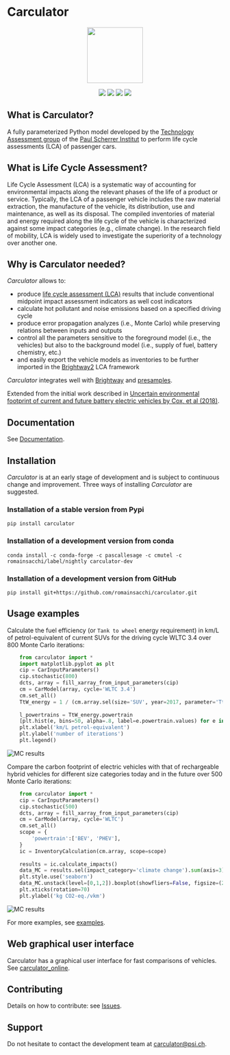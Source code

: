 # Carculator

<p align="center">
  <img style="height:130px;" src="https://github.com/romainsacchi/coarse/raw/master/docs/mediumsmall.png">
</p>

<p align="center">
  <a href="https://travis-ci.org/romainsacchi/carculator" target="_blank"><img src="https://travis-ci.org/romainsacchi/carculator.svg?branch=master"></a>
  <a href="https://ci.appveyor.com/project/romainsacchi/carculator" target="_blank"><img src="https://ci.appveyor.com/api/projects/status/github/romainsacchi/carculator?svg=true"></a>
  <a href="https://coveralls.io/github/romainsacchi/coarse" target="_blank"><img src="https://coveralls.io/repos/github/romainsacchi/coarse/badge.svg"></a>
  <a href="https://coarse-lci.readthedocs.io/en/latest/" target="_blank"><img src="https://readthedocs.org/projects/coarse_lci/badge/?version=latest"></a>
</p>

## What is Carculator?

A fully parameterized Python model developed by the [Technology Assessment group](https://www.psi.ch/en/ta) of the
[Paul Scherrer Institut](https://www.psi.ch/en) to perform life cycle assessments (LCA) of passenger cars.

## What is Life Cycle Assessment?

Life Cycle Assessment (LCA) is a systematic way of accounting for environmental impacts along the relevant phases of the life of a product or service.
Typically, the LCA of a passenger vehicle includes the raw material extraction, the manufacture of the vehicle, its distribution, use and maintenance, as well as its disposal.
The compiled inventories of material and energy required along the life cycle of the vehicle is characterized against some impact categories (e.g., climate change).
In the research field of mobility, LCA is widely used to investigate the superiority of a technology over another one.

## Why is Carculator needed?

*Carculator* allows to:
* produce [life cycle assessment (LCA)](https://en.wikipedia.org/wiki/Life-cycle_assessment) results that include conventional midpoint impact assessment indicators as well cost indicators
* calculate hot pollutant and noise emissions based on a specified driving cycle
* produce error propagation analyzes (i.e., Monte Carlo) while preserving relations between inputs and outputs
* control all the parameters sensitive to the foreground model (i.e., the vehicles) but also to the background model
(i.e., supply of fuel, battery chemistry, etc.)
* and easily export the vehicle models as inventories to be further imported in the [Brightway2](https://brightwaylca.org/) LCA framework

*Carculator* integrates well with [Brightway](https://brightwaylca.org/) and [presamples](https://github.com/PascalLesage/brightway2-presamples).

Extended from the initial work described in [Uncertain environmental footprint of current and future battery electric vehicles by Cox, et al (2018)](https://pubs.acs.org/doi/abs/10.1021/acs.est.8b00261).


## Documentation

See [Documentation](https://coarse-lci.readthedocs.io/en/latest/index.html).

## Installation

*Carculator* is at an early stage of development and is subject to continuous change and improvement.
Three ways of installing *Carculator* are suggested.

### Installation of a stable version from Pypi

    pip install carculator

### Installation of a development version from conda

    conda install -c conda-forge -c pascallesage -c cmutel -c romainsacchi/label/nightly carculator-dev
    

### Installation of a development version from GitHub

    pip install git+https://github.com/romainsacchi/carculator.git


## Usage examples

Calculate the fuel efficiency (or ``Tank to wheel`` energy requirement) in km/L of petrol-equivalent of current SUVs for the driving cycle WLTC 3.4
over 800 Monte Carlo iterations:
```python
    from carculator import *
    import matplotlib.pyplot as plt
    cip = CarInputParameters()
    cip.stochastic(800)
    dcts, array = fill_xarray_from_input_parameters(cip)
    cm = CarModel(array, cycle='WLTC 3.4')
    cm.set_all()
    TtW_energy = 1 / (cm.array.sel(size='SUV', year=2017, parameter='TtW energy') / 42000) # assuming 42 MJ/L petrol
    
    l_powertrains = TtW_energy.powertrain
    [plt.hist(e, bins=50, alpha=.8, label=e.powertrain.values) for e in TtW_energy]
    plt.xlabel('km/L petrol-equivalent')
    plt.ylabel('number of iterations')
    plt.legend()
```
   
![MC results](https://github.com/romainsacchi/coarse/raw/master/docs/stochastic_example_ttw.png)

Compare the carbon footprint of electric vehicles with that of rechargeable hybrid vehicles for different size categories today and in the future
over 500 Monte Carlo iterations:
```python
    from carculator import *
    cip = CarInputParameters()
    cip.stochastic(500)
    dcts, array = fill_xarray_from_input_parameters(cip)
    cm = CarModel(array, cycle='WLTC')
    cm.set_all()
    scope = {
        'powertrain':['BEV', 'PHEV'],
    }
    ic = InventoryCalculation(cm.array, scope=scope)
    
    results = ic.calculate_impacts()
    data_MC = results.sel(impact_category='climate change').sum(axis=3).to_dataframe('climate change')
    plt.style.use('seaborn')
    data_MC.unstack(level=[0,1,2]).boxplot(showfliers=False, figsize=(20,5))
    plt.xticks(rotation=70)
    plt.ylabel('kg CO2-eq./vkm')
```
    
![MC results](https://github.com/romainsacchi/coarse/raw/master/docs/example_stochastic_BEV_PHEV.png)

For more examples, see [examples](https://github.com/romainsacchi/carculator/blob/master/examples/Examples.ipynb).

## Web graphical user interface

Carculator has a graphical user interface for fast comparisons of vehicles.
See [carculator_online](http://carculator.psi.ch).


## Contributing

Details on how to contribute: see [Issues](https://github.com/romainsacchi/carculator/issues).

## Support

Do not hesitate to contact the development team at [carculator@psi.ch](mailto:carculator@psi.ch).